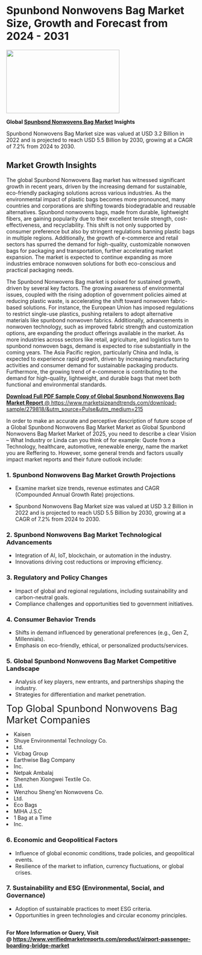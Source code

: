 <H1>Spunbond Nonwovens Bag Market Size, Growth and Forecast from 2024 - 2031</H1><img class="aligncenter size-medium wp-image-584254" src="https://thirdeyenews.in/wp-content/uploads/2024/09/Global-Market-Research-300x168.jpeg" alt="" width="300" height="168" /><p><strong>Global&nbsp;<a href="https://www.marketsizeandtrends.com/download-sample/279818/&amp;utm_source=Pulse&amp;utm_medium=215">Spunbond Nonwovens Bag Market</a> Insights</strong></p><p>Spunbond Nonwovens Bag Market size was valued at USD 3.2 Billion in 2022 and is projected to reach USD 5.5 Billion by 2030, growing at a CAGR of 7.2% from 2024 to 2030.</p><p><h2>Market Growth Insights</h2> <p>The global Spunbond Nonwovens Bag market has witnessed significant growth in recent years, driven by the increasing demand for sustainable, eco-friendly packaging solutions across various industries. As the environmental impact of plastic bags becomes more pronounced, many countries and corporations are shifting towards biodegradable and reusable alternatives. Spunbond nonwovens bags, made from durable, lightweight fibers, are gaining popularity due to their excellent tensile strength, cost-effectiveness, and recyclability. This shift is not only supported by consumer preference but also by stringent regulations banning plastic bags in multiple regions. Additionally, the growth of e-commerce and retail sectors has spurred the demand for high-quality, customizable nonwoven bags for packaging and transportation, further accelerating market expansion. The market is expected to continue expanding as more industries embrace nonwoven solutions for both eco-conscious and practical packaging needs.</p> <p><a href="your-link-to-download-sample"></a></p> <p>The Spunbond Nonwovens Bag market is poised for sustained growth, driven by several key factors. The growing awareness of environmental issues, coupled with the rising adoption of government policies aimed at reducing plastic waste, is accelerating the shift toward nonwoven fabric-based solutions. For instance, the European Union has imposed regulations to restrict single-use plastics, pushing retailers to adopt alternative materials like spunbond nonwoven fabrics. Additionally, advancements in nonwoven technology, such as improved fabric strength and customization options, are expanding the product offerings available in the market. As more industries across sectors like retail, agriculture, and logistics turn to spunbond nonwoven bags, demand is expected to rise substantially in the coming years. The Asia Pacific region, particularly China and India, is expected to experience rapid growth, driven by increasing manufacturing activities and consumer demand for sustainable packaging products. Furthermore, the growing trend of e-commerce is contributing to the demand for high-quality, lightweight, and durable bags that meet both functional and environmental standards.</p> <p><a href="your-link-to-get-more"></p><p><span class=""><strong>Download Full PDF Sample Copy of Global Spunbond Nonwovens Bag Market Report</strong> @ <a href="https://www.marketsizeandtrends.com/download-sample/279818/&amp;utm_source=Pulse&amp;utm_medium=215" target="_blank">https://www.marketsizeandtrends.com/download-sample/279818/&amp;utm_source=Pulse&amp;utm_medium=215</a></span></p><p>In order to make an accurate and perceptive description of future scope of a Global&nbsp;Spunbond Nonwovens Bag Market Market as Global&nbsp;Spunbond Nonwovens Bag Market Market of 2025, you need to describe a clear Vision &ndash; What Industry or Linda can you think of for example: Quote from a Technology, healthcare, automotive, renewable energy, name the market you are Reffering to. However, some general trends and factors usually impact market reports and their future outlook include:</p><h3>1.&nbsp;<strong>Spunbond Nonwovens Bag Market Growth Projections</strong></h3><ul><li>Examine market size trends, revenue estimates and CAGR (Compounded Annual Growth Rate) projections.</li><li><p>Spunbond Nonwovens Bag Market size was valued at USD 3.2 Billion in 2022 and is projected to reach USD 5.5 Billion by 2030, growing at a CAGR of 7.2% from 2024 to 2030.</p></li></ul><h3>2.&nbsp;<strong>Spunbond Nonwovens Bag Market Technological Advancements</strong></h3><ul><li>Integration of AI, IoT, blockchain, or automation in the industry.</li><li>Innovations driving cost reductions or improving efficiency.</li></ul><h3>3.&nbsp;<strong>Regulatory and Policy Changes</strong></h3><ul><li>Impact of global and regional regulations, including sustainability and carbon-neutral goals.</li><li>Compliance challenges and opportunities tied to government initiatives.</li></ul><h3>4.&nbsp;<strong>Consumer Behavior Trends</strong></h3><ul><li>Shifts in demand influenced by generational preferences (e.g., Gen Z, Millennials).</li><li>Emphasis on eco-friendly, ethical, or personalized products/services.</li></ul><h3>5.&nbsp;<strong>Global Spunbond Nonwovens Bag Market Competitive Landscape</strong></h3><ul><li>Analysis of key players, new entrants, and partnerships shaping the industry.</li><li>Strategies for differentiation and market penetration.</li></ul><p data-pm-slice="1 1 []"><span style="color: inherit; font-family: inherit; font-size: 25px;">Top Global Spunbond Nonwovens Bag Market Companies</span></p><div class="" data-test-id=""><p><li>Kaisen</li><li> Shuye Environmental Technology Co.</li><li> Ltd.</li><li> Vicbag Group</li><li> Earthwise Bag Company</li><li> Inc.</li><li> Netpak Ambalaj</li><li> Shenzhen Xiongwei Textile Co.</li><li> Ltd.</li><li> Wenzhou Sheng'en Nonwovens Co.</li><li> Ltd.</li><li> Eco Bags</li><li> MIHA J.S.C</li><li> 1 Bag at a Time</li><li> Inc.</li></p></div><h3>6.&nbsp;<strong>Economic and Geopolitical Factors</strong></h3><ul><li>Influence of global economic conditions, trade policies, and geopolitical events.</li><li>Resilience of the market to inflation, currency fluctuations, or global crises.</li></ul><h3>7.&nbsp;<strong>Sustainability and ESG (Environmental, Social, and Governance)</strong></h3><ul><li>Adoption of sustainable practices to meet ESG criteria.</li><li>Opportunities in green technologies and circular economy principles.</li></ul><h2><strong style="font-size: 14px;">For More Information or Query, Visit @&nbsp;</strong><a style="background-color: #ffffff; font-size: 14px;" href="https://www.marketsizeandtrends.com/report/spunbond-nonwovens-bag-market/" target="_blank">https://www.verifiedmarketreports.com/product/airport-passenger-boarding-bridge-market</a></h2>
